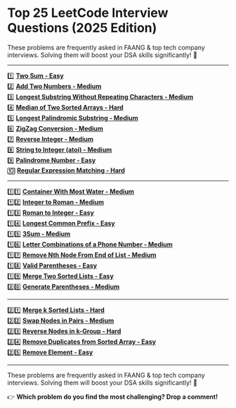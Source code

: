 # Top 25 LeetCode Interview Questions (2025 Edition)

These problems are frequently asked in FAANG & top tech company interviews. Solving them will boost your DSA skills significantly! 🚀

---

1️⃣ **[Two Sum - Easy](https://lnkd.in/d4Kp2ZQi)**  
2️⃣ **[Add Two Numbers - Medium](https://lnkd.in/dBWZQQkv)**  
3️⃣ **[Longest Substring Without Repeating Characters - Medium](https://lnkd.in/d8N2FQgJ)**  
4️⃣ **[Median of Two Sorted Arrays - Hard](https://lnkd.in/d2RxyMwY)**  
5️⃣ **[Longest Palindromic Substring - Medium](https://lnkd.in/dNYADGdf)**  
6️⃣ **[ZigZag Conversion - Medium](https://lnkd.in/gzT_WqtC)**  
7️⃣ **[Reverse Integer - Medium](https://lnkd.in/d_GjzVHw)**  
8️⃣ **[String to Integer (atoi) - Medium](https://lnkd.in/gEzbFH5G)**  
9️⃣ **[Palindrome Number - Easy](https://lnkd.in/dYJwFy6w)**  
🔟 **[Regular Expression Matching - Hard](https://lnkd.in/d4KvZNid)**  

---

1️⃣1️⃣ **[Container With Most Water - Medium](https://lnkd.in/dGwb9Yp9)**  
1️⃣2️⃣ **[Integer to Roman - Medium](https://lnkd.in/gwE4eCCP)**  
1️⃣3️⃣ **[Roman to Integer - Easy](https://lnkd.in/g7bMgUzn)**  
1️⃣4️⃣ **[Longest Common Prefix - Easy](https://lnkd.in/gJSEVqtn)**  
1️⃣5️⃣ **[3Sum - Medium](https://lnkd.in/dwugD-EN)**  
1️⃣6️⃣ **[Letter Combinations of a Phone Number - Medium](https://lnkd.in/gdYRVgy2)**  
1️⃣7️⃣ **[Remove Nth Node From End of List - Medium](https://lnkd.in/g4B4zQTb)**  
1️⃣8️⃣ **[Valid Parentheses - Easy](https://lnkd.in/dbuh6eAx)**  
1️⃣9️⃣ **[Merge Two Sorted Lists - Easy](https://lnkd.in/dfGuHzUJ)**  
2️⃣0️⃣ **[Generate Parentheses - Medium](https://lnkd.in/gWj43AWB)**  

---

2️⃣1️⃣ **[Merge k Sorted Lists - Hard](https://lnkd.in/dB98CdcU)**  
2️⃣2️⃣ **[Swap Nodes in Pairs - Medium](https://lnkd.in/gpYMKdP4)**  
2️⃣3️⃣ **[Reverse Nodes in k-Group - Hard](https://lnkd.in/gf4JFq7U)**  
2️⃣4️⃣ **[Remove Duplicates from Sorted Array - Easy](https://lnkd.in/dn9hm76U)**  
2️⃣5️⃣ **[Remove Element - Easy](https://lnkd.in/g8di2tmd)**

---

These problems are frequently asked in FAANG & top tech company interviews. Solving them will boost your DSA skills significantly! 🚀

👉 **Which problem do you find the most challenging? Drop a comment!**
